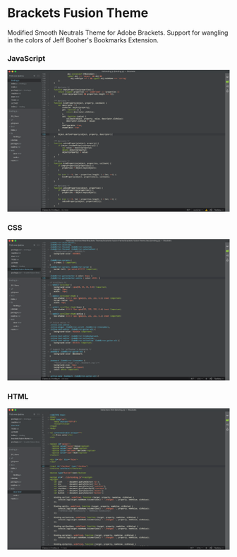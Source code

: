 Brackets Fusion Theme
=====================
Modified Smooth Neutrals Theme for Adobe Brackets. Support for wangling in the colors of Jeff Booher's Bookmarks Extension.

### JavaScript
![JavaScript style screenshot](https://raw.githubusercontent.com/MaxGraey/brackets-fusion-theme/master/screenshots/java-script.png)

### CSS
![CSS style screenshot](https://raw.githubusercontent.com/MaxGraey/brackets-fusion-theme/master/screenshots/css.png)

### HTML
![HTML style screenshot](https://raw.githubusercontent.com/MaxGraey/brackets-fusion-theme/master/screenshots/html.png)